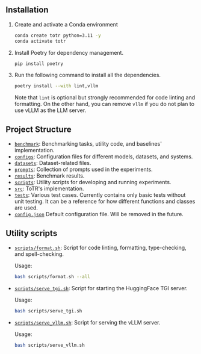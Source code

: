 ## Installation

1. Create and activate a Conda environment
   ```sh
   conda create totr python=3.11 -y
   conda activate totr
   ```
2. Install Poetry for dependency management.

   ```sh
   pip install poetry
   ```

3. Run the following command to install all the dependencies.
   ```sh
   poetry install --with lint,vllm
   ```
   Note that `lint` is optional but strongly recommended for code linting and formatting. On the other hand, you can remove `vllm` if you do not plan to use vLLM as the LLM server.

## Project Structure
- [`benchmark`](benchmark): Benchmarking tasks, utility code, and baselines' implementation.
- [`configs`](configs): Configuration files for different models, datasets, and systems.
- [`datasets`](datasets): Dataset-related files.
- [`prompts`](prompts): Collection of prompts used in the experiments.
- [`results`](results): Benchmark results.
- [`scripts`](scripts): Utility scripts for developing and running experiments.
- [`src`](src): ToTR's implementation.
- [`tests`](tests): Various test cases. Currently contains only basic tests without unit testing. It can be a reference for how different functions and classes are used.
- [`config.json`](config.json) Default configuration file. Will be removed in the future.

## Utility scripts

- [`scripts/format.sh`](scripts/format.sh): Script for code linting, formatting, type-checking, and spell-checking.

  Usage:

  ```sh
  bash scripts/format.sh --all
  ```

- [`scripts/serve_tgi.sh`](scripts/serve_tgi.sh): Script for starting the HuggingFace TGI server.

  Usage:

  ```sh
  bash scripts/serve_tgi.sh
  ```

- [`scripts/serve_vllm.sh`](scripts/serve_vllm.sh): Script for serving the vLLM server.

  Usage:

  ```sh
  bash scripts/serve_vllm.sh
  ```
